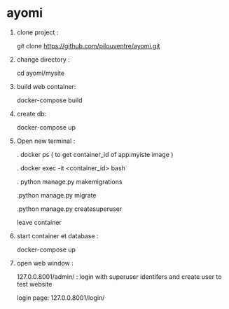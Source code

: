# ayomi

1. clone project : 
	
	git clone https://github.com/pilouventre/ayomi.git
	
2. change directory :
	
	cd ayomi/mysite


3. build web container:
	
	docker-compose build
	
5. create db:

	docker-compose up
	
6. Open new terminal :

	. docker ps ( to get container_id of app:myiste image )
	
	. docker exec -it <container_id> bash
	
	. python manage.py makemigrations
	
	.python manage.py migrate
	
	.python manage.py createsuperuser
	
	leave container

7. start container et database :
	
	docker-compose up
	
8. open web window :
	
	127.0.0.8001/admin/ : login with superuser identifers and create user to test website
	
	login page: 127.0.0.8001/login/
